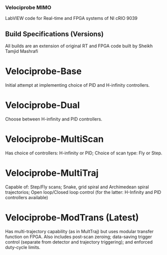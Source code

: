 ### Velociprobe MIMO

LabVIEW code for Real-time and FPGA systems of NI cRIO 9039

## Build Specifications (Versions)

All builds are an extension of original RT and FPGA code built by Sheikh Tamjid Mashrafi

# Velociprobe-Base

Initial attempt at implementing choice of PID and H-infinity controllers.

# Velociprobe-Dual

Choose between H-infinity and PID controllers.

# Velociprobe-MultiScan

Has choice of controllers: H-infinity or PID; Choice of scan type: Fly or Step.

# Velociprobe-MultiTraj

Capable of: Step/Fly scans; Snake, grid spiral and Archimedean spiral trajectorios; Open loop/Closed loop control (for the latter: H-Infinity and PID controllers available)

# Velociprobe-ModTrans (Latest)

Has multi-trajectory capability (as in MultTraj) but uses modular transfer function on FPGA. Also includes post-scan zeroing; data-saving trigger control (separate from detector and trajectory triggering); and enforced duty-cycle limits.
